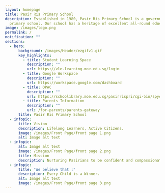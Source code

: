 ```yaml
---
layout: homepage
title: Pasir Ris Primary School
description: Established in 1980, Pasir Ris Primary School is a government
  primary school. Our school has a heritage of excellent all-round education.
image: /images/logo.png
permalink: /
notification: ""
sections:
  - hero:
      background: /images/Header/ezgifv1.gif
      key_highlights:
        - title: Student Learning Space
          description: ""
          url: https://vle.learning.moe.edu.sg/login
        - title: Google Workspace
          description: ""
          url: https://workspace.google.com/dashboard
        - title: OPAC
          description: ""
          url: https://schoolibrary.moe.edu.sg/pasirrispri/cgi-bin/spydus.exe/MSGTRN/WPAC/HOME
        - title: Parents Information
          description: ""
          url: /for-parents/parents-gateway
      title: Pasir Ris Primary School
  - infopic:
      title: Vision
      description: Lifelong Learners, Active Citizens.
      image: /images/Front Page/front page 1.png
      alt: Image alt text
  - infopic:
      alt: Image alt text
      image: /images/Front Page/front page 2.png
      title: Mission
      description: Nurturing Pasirians to be confident and compassionate critical thinkers.
  - infopic:
      title: "We believe that :"
      description: Every Child is a Winner.
      alt: Image alt text
      image: /images/Front Page/front page 3.png
---
```

